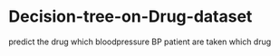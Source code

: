 # Decision-tree-on-Drug-dataset
predict the drug which bloodpressure BP patient are taken which drug
